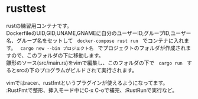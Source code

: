 # rusttest
rustの練習用コンテナです。  
DockerfileのUID,GID,UNAME,GNAMEに自分のユーザーID,グループID,ユーザー名、グループ名をセットして  
`docker-compose rust run`  
でコンテナに入れます。  
`cargo new --bin プロジェクト名`  
でプロジェクトのフォルダが作成されますので、このフォルダの下に移動します。  
雛形のソース(src/main.rs)をvimで編集し、このフォルダの下で  
`cargo run`  
するとsrcの下のプログラムがビルドされて実行されます。

vimではracer、rustfmtというプラグインが使えるようになってます。  
:RustFmtで整形、挿入モード中にC-x C-oで補完、:RustRunで実行など。
